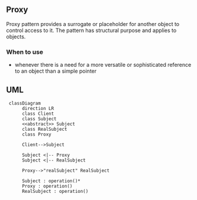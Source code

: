 ## Proxy

Proxy pattern provides a surrogate or placeholder for another object to control access to it.
The pattern has structural purpose and applies to objects. 

### When to use

* whenever there is a need for a more versatile or sophisticated reference to an object than a simple pointer

## UML

```mermaid
 classDiagram
      direction LR
      class Client
      class Subject
      <<abstract>> Subject
      class RealSubject
      class Proxy
      
      Client-->Subject
      
      Subject <|-- Proxy
      Subject <|-- RealSubject
      
      Proxy-->"realSubject" RealSubject
      
      Subject : operation()*
      Proxy : operation()
      RealSubject : operation()
```
